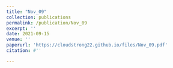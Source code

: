 ```yaml
---
title: "Nov_09"
collection: publications
permalink: /publication/Nov_09
excerpt: ''
date: 2021-09-15
venue: ''
paperurl: 'https://cloudstrong22.github.io/files/Nov_09.pdf'
citation: #''

---
```


[Download paper here]: (https://cloudstrong22.github.io/files/Nov_09.pdf)
